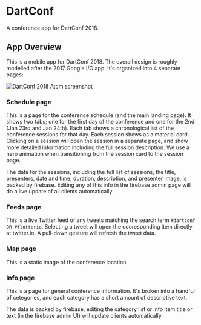 # DartConf

A conference app for DartConf 2018.

## App Overview

This is a mobile app for DartConf 2018. The overall design is roughly modelled
after the 2017 Google I/O app. It's organized into 4 separate pages:

![DartConf 2018 Atom screenshot](https://raw.githubusercontent.com/dart-lang/conference_app/master/dart_conf_flutter/docs/flutter_01.png)

### Schedule page

This is a page for the conference schedule (and the main landing page). It shows
two tabs; one for the first day of the conference and one for the 2nd (Jan 23rd and
Jan 24th). Each tab shows a chronological list of the conference sessions for that
day. Each session shows as a material card. Clicking on a session will open the
session in a separate page, and show more detailed information including the full
session description. We use a hero animation when transitioning from the session 
card to the session page.

The data for the sessions, including the full list of sessions, the title, presenters,
date and time, duration, description, and presenter image, is backed by firebase.
Editing any of this info in the firebase admin page will do a live update of all
clients automatically.

### Feeds page

This is a live Twitter feed of any tweets matching the search term
`#dartconf OR #flutterio`. Selecting a tweet will open the cooresponding
item directly at twitter.io. A pull-down gesture will refresh the tweet data.

### Map page

This is a static image of the conference location.

### Info page

This is a page for general conference information. It's broken into a handful of
cetegories, and each category has a short amount of descriptive text.

The data is backed by firebase; editing the category list or info item title
or text (in the firebase admin UI) will update clients automatically.
